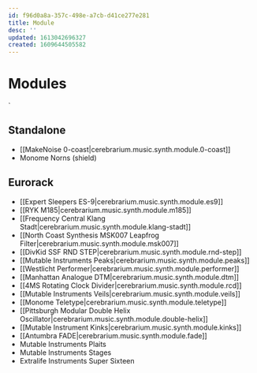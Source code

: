 ```yaml
---
id: f96d0a8a-357c-498e-a7cb-d41ce277e281
title: Module
desc: ''
updated: 1613042696327
created: 1609644505582
---
```

# Modules
`
## Standalone

- [[MakeNoise 0-coast|cerebrarium.music.synth.module.0-coast]]
- Monome Norns (shield)

## Eurorack

- [[Expert Sleepers ES-9|cerebrarium.music.synth.module.es9]]
- [[RYK M185|cerebrarium.music.synth.module.m185]]
- [[Frequency Central Klang Stadt|cerebrarium.music.synth.module.klang-stadt]]
- [[North Coast Synthesis MSK007 Leapfrog Filter|cerebrarium.music.synth.module.msk007]]
- [[DivKid SSF RND STEP|cerebrarium.music.synth.module.rnd-step]]
- [[Mutable Instruments Peaks|cerebrarium.music.synth.module.peaks]]
- [[Westlicht Performer|cerebrarium.music.synth.module.performer]]
- [[Manhattan Analogue DTM|cerebrarium.music.synth.module.dtm]]
- [[4MS Rotating Clock Divider|cerebrarium.music.synth.module.rcd]]
- [[Mutable Instruments Veils|cerebrarium.music.synth.module.veils]]
- [[Monome Teletype|cerebrarium.music.synth.module.teletype]]
- [[Pittsburgh Modular Double Helix Oscillator|cerebrarium.music.synth.module.double-helix]]
- [[Mutable Instrument Kinks|cerebrarium.music.synth.module.kinks]]
- [[Antumbra FADE|cerebrarium.music.synth.module.fade]]
- Mutable Instruments Plaits
- Mutable Instruments Stages
- Extralife Instruments Super Sixteen
